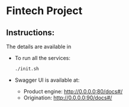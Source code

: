 # Fintech Project

## Instructions:

The details are available in
- To run all the services:
    ```bash
    ./init.sh
    ```

- Swagger UI is available at:
    - Product engine: http://0.0.0.0:80/docs#/
    - Origination: http://0.0.0.0:90/docs#/
